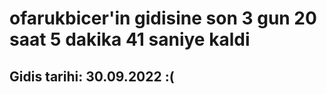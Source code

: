 # ofarukbicer'in gidisine son 3 gun 20 saat 5 dakika 41 saniye kaldi

## Gidis tarihi: 30.09.2022 :(